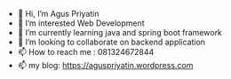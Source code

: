 - 👋 Hi, I’m Agus Priyatin
- 👀 I’m interested Web Development
- 🌱 I’m currently learning java and spring boot framework
- 💞️ I’m looking to collaborate on backend application
- 📫 How to reach me : 081324672844
- 📫 my blog: https://aguspriyatin.wordpress.com

<!---
aguspriyatin80/aguspriyatin80 is a ✨ special ✨ repository because its `README.md` (this file) appears on your GitHub profile.
You can click the Preview link to take a look at your changes.
--->
